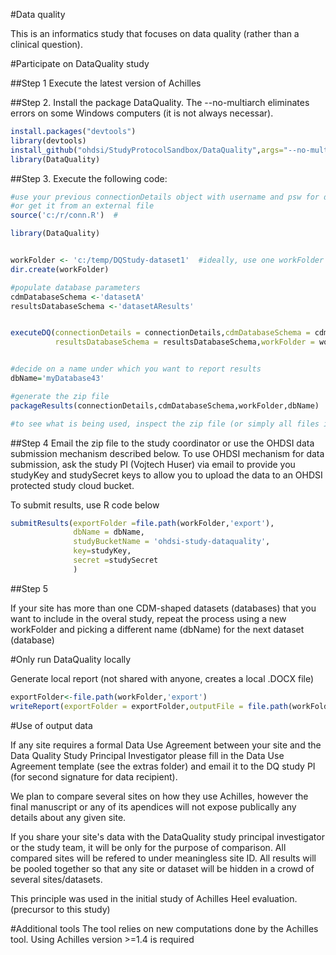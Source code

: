 #Data quality

This is an informatics study that focuses on data quality (rather than a clinical question).


#Participate on DataQuality study

##Step 1
Execute the latest version of Achilles

##Step 2.
Install the package DataQuality. The --no-multiarch eliminates errors on some Windows computers (it is not always necessar). 

```R
install.packages("devtools")
library(devtools)
install_github("ohdsi/StudyProtocolSandbox/DataQuality",args="--no-multiarch")
library(DataQuality)

```

##Step 3. 
Execute the following code:

```R
#use your previous connectionDetails object with username and psw for database
#or get it from an external file 
source('c:/r/conn.R')  #

library(DataQuality)


workFolder <- 'c:/temp/DQStudy-dataset1'  #ideally, use one workFolder per database
dir.create(workFolder) 

#populate database parameters
cdmDatabaseSchema <-'datasetA'
resultsDatabaseSchema <-'datasetAResults' 


executeDQ(connectionDetails = connectionDetails,cdmDatabaseSchema = cdmDatabaseSchema,
          resultsDatabaseSchema = resultsDatabaseSchema,workFolder = workFolder)


#decide on a name under which you want to report results
dbName='myDatabase43'

#generate the zip file
packageResults(connectionDetails,cdmDatabaseSchema,workFolder,dbName)

#to see what is being used, inspect the zip file (or simply all files in the  export sub-folder of the workFolder (this  data subset is being submitted to the study team as a zip file)
```

##Step 4
Email the zip file to the study coordinator or use the OHDSI data submission mechanism described below. 
To use OHDSI mechanism for data submission, ask the study PI (Vojtech Huser) via email to provide you studyKey and  studySecret keys to allow you to upload the data to an OHDSI protected study cloud bucket.

To submit results, use R code below 

```R
submitResults(exportFolder =file.path(workFolder,'export'),
              dbName = dbName,
              studyBucketName = 'ohdsi-study-dataquality',
              key=studyKey,
              secret =studySecret
              )


```

##Step 5

If your site has more than one CDM-shaped datasets (databases) that you want to include in the overal study, repeat the process using a new workFolder and picking a different name (dbName) for the next dataset (database)

#Only run DataQuality locally

Generate local report (not shared with anyone, creates a local .DOCX file)

```R
exportFolder<-file.path(workFolder,'export')
writeReport(exportFolder = exportFolder,outputFile = file.path(workFolder,'report.docx'))
```


#Use of output data

If any site requires a formal Data Use Agreement between your site and the Data Quality Study Principal Investigator please fill in the  Data Use Agreement template (see  the extras folder) and email it to the DQ study PI (for second signature for data recipient).

We plan to compare several sites on how they use Achilles, however the final manuscript or any of its apendices will not expose publically any details about any given site.

If you share your site's data with the DataQuality study principal investigator or the study team, it will be only for the purpose of comparison. All compared sites will be refered to under meaningless site ID. All results will be pooled together so that any site or dataset will be hidden in a crowd of several sites/datasets.

This principle was used in the initial study of Achilles Heel evaluation. (precursor to this study)


#Additional tools
The tool relies on new computations done by the Achilles tool. Using Achilles version >=1.4 is required